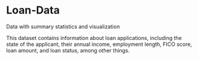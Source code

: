 # Loan-Data
Data with summary statistics and visualization

  This dataset contains information about loan applications, including the state of the applicant, their annual income, employment length, FICO score, loan amount, and loan status, among other things.


  